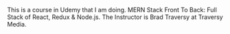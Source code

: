 This is a course in Udemy that I am doing.  MERN Stack Front To Back: Full Stack of React, Redux & Node.js. The Instructor is Brad Traversy at Traversy Media.  
